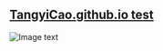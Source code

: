 ## [TangyiCao.github.io test](https://tangyicao.github.io/)
![Image text](https://github.com/TangyiCao/TangyiCao.github.io/blob/master/test.jpg)
